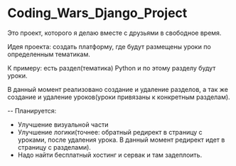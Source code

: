 # Coding_Wars_Django_Project
Это проект, которого я делаю вместе с друзьями в свободное время.

Идея проекта: создать платформу, где будут размещены уроки по определенным тематикам.

К примеру: есть раздел(тематика) Python и по этому разделу будут уроки.

В данный момент реализовано создание и удаление разделов, а так же создание и удаление уроков(уроки привязаны к конкретным разделам).

-- Планируется:
- Улучшение визуальной части
- Улучшение логики(точнее: обратный редирект в страницу с уроками, после удаления урока. В данный момент редирект идет в страницу с разделами).
- Надо найти бесплатный хостинг и сервак и там задеплоить.
